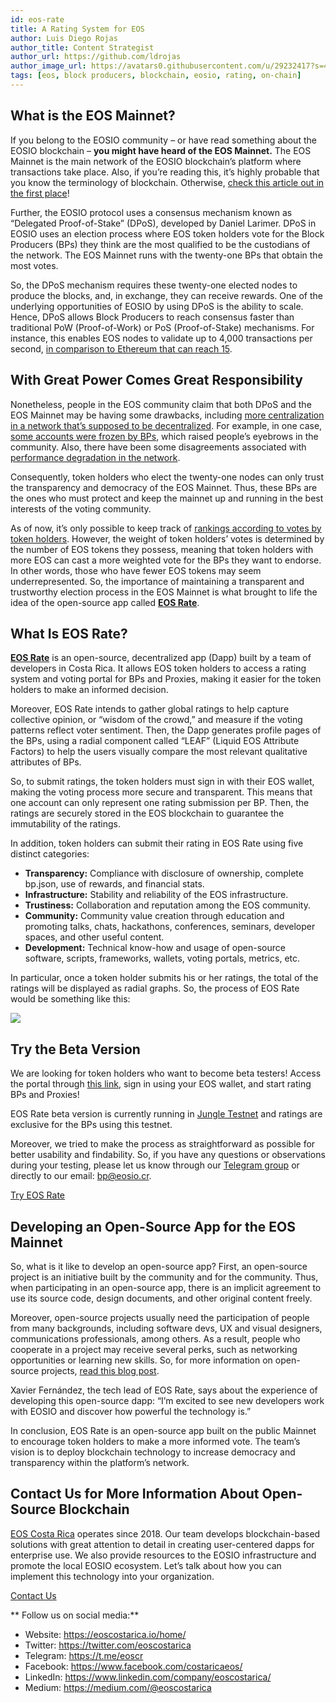 ```yaml
---
id: eos-rate
title: A Rating System for EOS
author: Luis Diego Rojas
author_title: Content Strategist
author_url: https://github.com/ldrojas
author_image_url: https://avatars0.githubusercontent.com/u/29232417?s=400&u=032f18555bd97e3d90f3ddfb5b2dc72dfcf0d11b&v=4
tags: [eos, block producers, blockchain, eosio, rating, on-chain]
---
```


## **What is the EOS Mainnet?**

If you belong to the EOSIO community – or have read something about the EOSIO blockchain – **you might have heard of the EOS Mainnet.** The EOS Mainnet is the main network of the EOSIO blockchain’s platform where transactions take place. Also, if you’re reading this, it’s highly probable that you know the terminology of blockchain. Otherwise, [check this article out in the first place](https://eoscostarica.io/what-is-blockchain)!

Further, the EOSIO protocol uses a consensus mechanism known as “Delegated Proof-of-Stake” (DPoS), developed by Daniel Larimer. DPoS in EOSIO uses an election process where EOS token holders vote for the Block Producers (BPs) they think are the most qualified to be the custodians of the network. The EOS Mainnet runs with the twenty-one BPs that obtain the most votes.

So, the DPoS mechanism requires these twenty-one elected nodes to produce the blocks, and, in exchange, they can receive rewards. One of the underlying opportunities of EOSIO by using DPoS is the ability to scale. Hence, DPoS allows Block Producers to reach consensus faster than traditional PoW (Proof-of-Work) or PoS (Proof-of-Stake) mechanisms. For instance, this enables EOS nodes to validate up to 4,000 transactions per second, [in comparison to Ethereum that can reach 15](https://blockgeeks.com/guides/ethereum-vs-eos-ultimate-comparison-guide).

<!--truncate-->

## With Great Power Comes Great Responsibility

Nonetheless, people in the EOS community claim that both DPoS and the EOS Mainnet may be having some drawbacks, including [more centralization in a network that’s supposed to be decentralized](https://coincentral.com/what-is-an-eos-delegate). For example, in one case, [some accounts were frozen by BPs](https://cointelegraph.com/news/eos-block-producers-freeze-user-funds-to-prevent-theft-resulting-in-twitter-backlash), which raised people’s eyebrows in the community. Also, there have been some disagreements associated with [performance degradation in the network](https://cointelegraph.com/news/eos-network-suffering-from-degraded-performance-says-coinbase).

Consequently, token holders who elect the twenty-one nodes can only trust the transparency and democracy of the EOS Mainnet. Thus, these BPs are the ones who must protect and keep the mainnet up and running in the best interests of the voting community.

As of now, it’s only possible to keep track of [rankings according to votes by token holders](https://bloks.io/). However, the weight of token holders’ votes is determined by the number of EOS tokens they possess, meaning that token holders with more EOS can cast a more weighted vote for the BPs they want to endorse. In other words, those who have fewer EOS tokens may seem underrepresented. So, the importance of maintaining a transparent and trustworthy election process in the EOS Mainnet is what brought to life the idea of the open-source app called [**EOS Rate**](https://eosrate.io).

## What Is EOS Rate?


[**EOS Rate**](https://eosrate.io) is an open-source, decentralized app (Dapp) built by a team of developers in Costa Rica. It allows EOS token holders to access a rating system and voting portal for BPs and Proxies, making it easier for the token holders to make an informed decision.

Moreover, EOS Rate intends to gather global ratings to help capture collective opinion, or “wisdom of the crowd,” and measure if the voting patterns reflect voter sentiment. Then, the Dapp generates profile pages of the BPs, using a radial component called “LEAF” (Liquid EOS Attribute Factors) to help the users visually compare the most relevant qualitative attributes of BPs.

So, to submit ratings, the token holders must sign in with their EOS wallet, making the voting process more secure and transparent. This means that one account can only represent one rating submission per BP. Then, the ratings are securely stored in the EOS blockchain to guarantee the immutability of the ratings.

In addition, token holders can submit their rating in EOS Rate using five distinct categories:

*   **Transparency:** Compliance with disclosure of ownership, complete bp.json, use of rewards, and financial stats.
*   **Infrastructure:** Stability and reliability of the EOS infrastructure.
*   **Trustiness:** Collaboration and reputation among the EOS community.
*   **Community:** Community value creation through education and promoting talks, chats, hackathons, conferences, seminars, developer spaces, and other useful content.
*   **Development:** Technical know-how and usage of open-source software, scripts, frameworks, wallets, voting portals, metrics, etc.


In particular, once a token holder submits his or her ratings, the total of the ratings will be displayed as radial graphs. So, the process of EOS Rate would be something like this:

![](/img/blog/eos-rate/EOS-Rate-Infographic.jpg)

## Try the Beta Version

We are looking for token holders who want to become beta testers! Access the portal through [this link](https://eosrate.io), sign in using your EOS wallet, and start rating BPs and Proxies!

EOS Rate beta version is currently running in [Jungle Testnet](https://jungletestnet.io/) and ratings are exclusive for the BPs using this testnet.

Moreover, we tried to make the process as straightforward as possible for better usability and findability. So, if you have any questions or observations during your testing, please let us know through our [Telegram group](https://t.me/eoscr) or directly to our email: [bp@eosio.cr](mailto:bp@eosio.cr).

[Try EOS Rate](https://eosrate.io/)

## Developing an Open-Source App for the EOS Mainnet

So, what is it like to develop an open-source app? First, an open-source project is an initiative built by the community and for the community. Thus, when participating in an open-source app, there is an implicit agreement to use its source code, design documents, and other original content freely.

Moreover, open-source projects usually need the participation of people from many backgrounds, including software devs, UX and visual designers, communications professionals, among others. As a result, people who cooperate in a project may receive several perks, such as networking opportunities or learning new skills. So, for more information on open-source projects, [read this blog post](https://eoscostarica.io/getting-involved-in-an-open-source-project).

Xavier Fernández, the tech lead of EOS Rate, says about the experience of developing this open-source dapp: “I’m excited to see new developers work with EOSIO and discover how powerful the technology is.”

In conclusion, EOS Rate is an open-source app built on the public Mainnet to encourage token holders to make a more informed vote. The team’s vision is to deploy blockchain technology to increase democracy and transparency within the platform’s network.

## **Contact Us for More Information About Open-Source Blockchain**

[EOS Costa Rica](https://eoscostarica.io/) operates since 2018. Our team develops blockchain-based solutions with great attention to detail in creating user-centered dapps for enterprise use. We also provide resources to the EOSIO infrastructure and promote the local EOSIO ecosystem. Let’s talk about how you can implement this technology into your organization. 

[Contact Us](https://eoscostarica.io/contact-us)

** Follow us on social media:**

*   Website: https://eoscostarica.io/home/
*   Twitter: https://twitter.com/eoscostarica
*   Telegram: https://t.me/eoscr
*   Facebook: https://www.facebook.com/costaricaeos/
*   LinkedIn: https://www.linkedin.com/company/eoscostarica/
*   Medium: https://medium.com/@eoscostarica